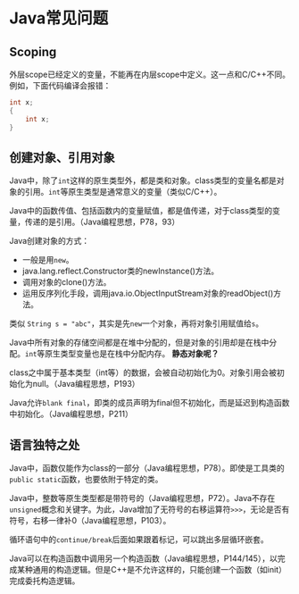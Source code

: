 # Java常见问题

## Scoping

外层scope已经定义的变量，不能再在内层scope中定义。这一点和C/C++不同。例如，下面代码编译会报错：
```java
int x;
{
	int x;
}
```

## 创建对象、引用对象

Java中，除了`int`这样的原生类型外，都是类和对象。class类型的变量名都是对象的引用。`int`等原生类型是通常意义的变量（类似C/C++）。

Java中的函数传值、包括函数内的变量赋值，都是值传递，对于class类型的变量，传递的是引用。（Java编程思想，P78，93）

Java创建对象的方式：
* 一般是用`new`。
* java.lang.reflect.Constructor类的newInstance()方法。
* 调用对象的clone()方法。
* 运用反序列化手段，调用java.io.ObjectInputStream对象的readObject()方法。

类似 `String s = "abc"`，其实是先`new`一个对象，再将对象引用赋值给`s`。

Java中所有对象的存储空间都是在堆中分配的，但是对象的引用却是在栈中分配。`int`等原生类型变量也是在栈中分配内存。
**静态对象呢？**

class之中属于基本类型（int等）的数据，会被自动初始化为0。对象引用会被初始化为null。（Java编程思想，P193）

Java允许`blank final`，即类的成员声明为final但不初始化，而是延迟到构造函数中初始化。（Java编程思想，P211）

## 语言独特之处

Java中，函数仅能作为class的一部分（Java编程思想，P78）。即使是工具类的`public static`函数，也要依附于特定的类。

Java中，整数等原生类型都是带符号的（Java编程思想，P72）。Java不存在`unsigned`概念和关键字。为此，Java增加了无符号的右移运算符`>>>`，无论是否有符号，右移一律补0（Java编程思想，P103）。

循环语句中的`continue/break`后面如果跟着标记，可以跳出多层循环嵌套。

Java可以在构造函数中调用另一个构造函数（Java编程思想，P144/145），以完成某种通用的构造逻辑。但是C++是不允许这样的，只能创建一个函数（如init）完成委托构造逻辑。





